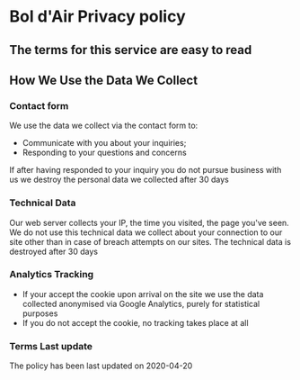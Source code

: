 Bol d'Air Privacy policy
========================

The terms for this service are easy to read
-------------------------------------------

How We Use the Data We Collect
------------------------------

### Contact form

We use the data we collect via the contact form to:

*   Communicate with you about your inquiries;
*   Responding to your questions and concerns

If after having responded to your inquiry you do not pursue business with us we destroy the personal data we collected after 30 days

### Technical Data

Our web server collects your IP, the time you visited, the page you've seen. We do not use this technical data we collect about your connection to our site other than in case of breach attempts on our sites. The technical data is destroyed after 30 days

### Analytics Tracking

*   If your accept the cookie upon arrival on the site we use the data collected anonymised via Google Analytics, purely for statistical purposes
*   If you do not accept the cookie, no tracking takes place at all
    

### Terms Last update

The policy has been last updated on 2020-04-20